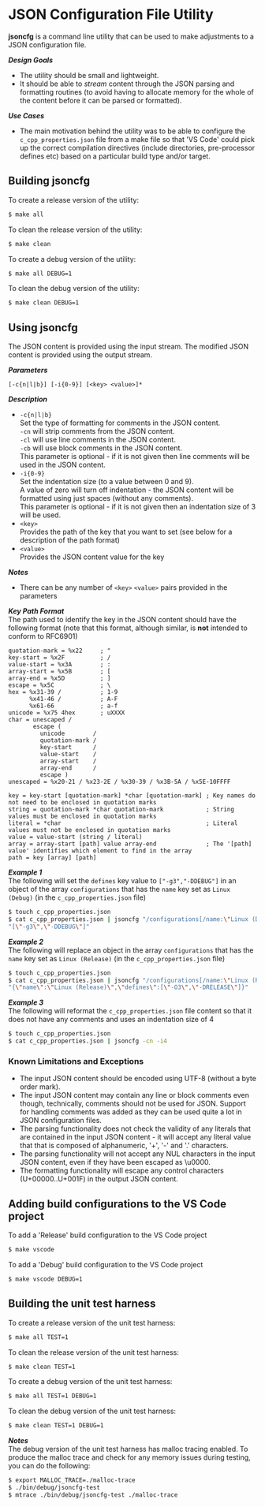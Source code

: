 # JSON Configuration File Utility

**jsoncfg** is a command line utility that can be used to make adjustments to a JSON configuration file.

***Design Goals***
- The utility should be small and lightweight.
- It should be able to *stream* content through the JSON parsing and formatting routines (to avoid having to allocate memory for the whole of the content before it can be parsed or formatted).

***Use Cases***
- The main motivation behind the utility was to be able to configure the `c_cpp_properties.json` file from a make file so that 'VS Code' could pick up the correct compilation directives (include directories, pre-processor defines etc) based on a particular build type and/or target.

## Building jsoncfg

To create a release version of the utility:

```bash
$ make all
```

To clean the release version of the utility:
```bash
$ make clean
```

To create a debug version of the utility:
```bash
$ make all DEBUG=1
```

To clean the debug version of the utility:
```bash
$ make clean DEBUG=1
```

## Using jsoncfg

The JSON content is provided using the input stream. The modified JSON content is provided using the output stream.

***Parameters***
```
[-c{n|l|b}] [-i{0-9}] [<key> <value>]*
```

***Description***
- `-c{n|l|b}`\
Set the type of formatting for comments in the JSON content.\
`-cn` will strip comments from the JSON content.\
`-cl` will use line comments in the JSON content.\
`-cb` will use block comments in the JSON content.\
This parameter is optional - if it is not given then line comments will be used in the JSON content.
- `-i{0-9}`\
Set the indentation size (to a value between 0 and 9).\
A value of zero will turn off indentation - the JSON content will be formatted using just spaces (without any comments).\
This parameter is optional - if it is not given then an indentation size of 3 will be used.
- `<key>`\
Provides the path of the key that you want to set (see below for a description of the path format)
- `<value>`\
Provides the JSON content value for the key

***Notes***
- There can be any number of `<key>` `<value>` pairs provided in the parameters

***Key Path Format***\
The path used to identify the key in the JSON content should have the following format (note that this format, although similar, is **not** intended to conform to RFC6901)
```abnf
quotation-mark = %x22     ; "
key-start = %x2F          ; /
value-start = %x3A        ; :
array-start = %x5B        ; [
array-end = %x5D          ; ]
escape = %x5C             ; \
hex = %x31-39 /           ; 1-9
      %x41-46 /           ; A-F
      %x61-66             ; a-f
unicode = %x75 4hex       ; uXXXX
char = unescaped /
       escape (
         unicode        /
         quotation-mark /
         key-start      /
         value-start    /
         array-start    /
         array-end      /
         escape )
unescaped = %x20-21 / %x23-2E / %x30-39 / %x3B-5A / %x5E-10FFFF

key = key-start [quotation-mark] *char [quotation-mark] ; Key names do not need to be enclosed in quotation marks
string = quotation-mark *char quotation-mark            ; String values must be enclosed in quotation marks
literal = *char                                         ; Literal values must not be enclosed in quotation marks
value = value-start (string / literal)
array = array-start [path] value array-end              ; The '[path] value' identifies which element to find in the array
path = key [array] [path]
```

***Example 1***\
The following will set the `defines` key value to `["-g3","-DDEBUG"]` in an object of the array `configurations` that has the `name` key set as `Linux (Debug)` (in the `c_cpp_properties.json` file)
```bash
$ touch c_cpp_properties.json
$ cat c_cpp_properties.json | jsoncfg "/configurations[/name:\"Linux (Debug)\"]/defines" \
"[\"-g3\",\"-DDEBUG\"]"
```

***Example 2***\
The following will replace an object in the array `configurations` that has the `name` key set as `Linux (Release)` (in the `c_cpp_properties.json` file)
```bash
$ touch c_cpp_properties.json
$ cat c_cpp_properties.json | jsoncfg "/configurations[/name:\"Linux (Release)\"]" \
"{\"name\":\"Linux (Release)\",\"defines\":[\"-O3\",\"-DRELEASE\"]}"
```

***Example 3***\
The following will reformat the `c_cpp_properties.json` file content so that it does not have any comments and uses an indentation size of 4
```bash
$ touch c_cpp_properties.json
$ cat c_cpp_properties.json | jsoncfg -cn -i4
```

### Known Limitations and Exceptions

- The input JSON content should be encoded using UTF-8 (without a byte order mark).
- The input JSON content may contain any line or block comments even though, technically, comments should not be used for JSON. Support for handling comments was added as they can be used quite a lot in JSON configuration files.
- The parsing functionality does not check the validity of any literals that are contained in the input JSON content - it will accept any literal value that that is composed of alphanumeric, '+', '-' and '.' characters.
- The parsing functionality will not accept any NUL characters in the input JSON content, even if they have been escaped as \u0000.
- The formatting functionality will escape any control characters (U+00000..U+001F) in the output JSON content.

## Adding build configurations to the VS Code project

To add a 'Release' build configuration to the VS Code project
```bash
$ make vscode
```

To add a 'Debug' build configuration to the VS Code project
```bash
$ make vscode DEBUG=1
```

## Building the unit test harness

To create a release version of the unit test harness:
```bash
$ make all TEST=1
```

To clean the release version of the unit test harness:
```bash
$ make clean TEST=1
```

To create a debug version of the unit test harness:
```bash
$ make all TEST=1 DEBUG=1
```

To clean the debug version of the unit test harness:
```bash
$ make clean TEST=1 DEBUG=1
```

***Notes***\
The debug version of the unit test harness has malloc tracing enabled. To produce the malloc trace and check for any memory issues during testing, you can do the following:
```bash
$ export MALLOC_TRACE=./malloc-trace
$ ./bin/debug/jsoncfg-test
$ mtrace ./bin/debug/jsoncfg-test ./malloc-trace
```